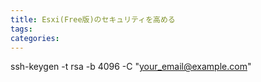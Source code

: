 ```yaml
---
title: Esxi(Free版)のセキュリティを高める
tags:
categories:
---
```


ssh-keygen -t rsa -b 4096 -C "your_email@example.com"